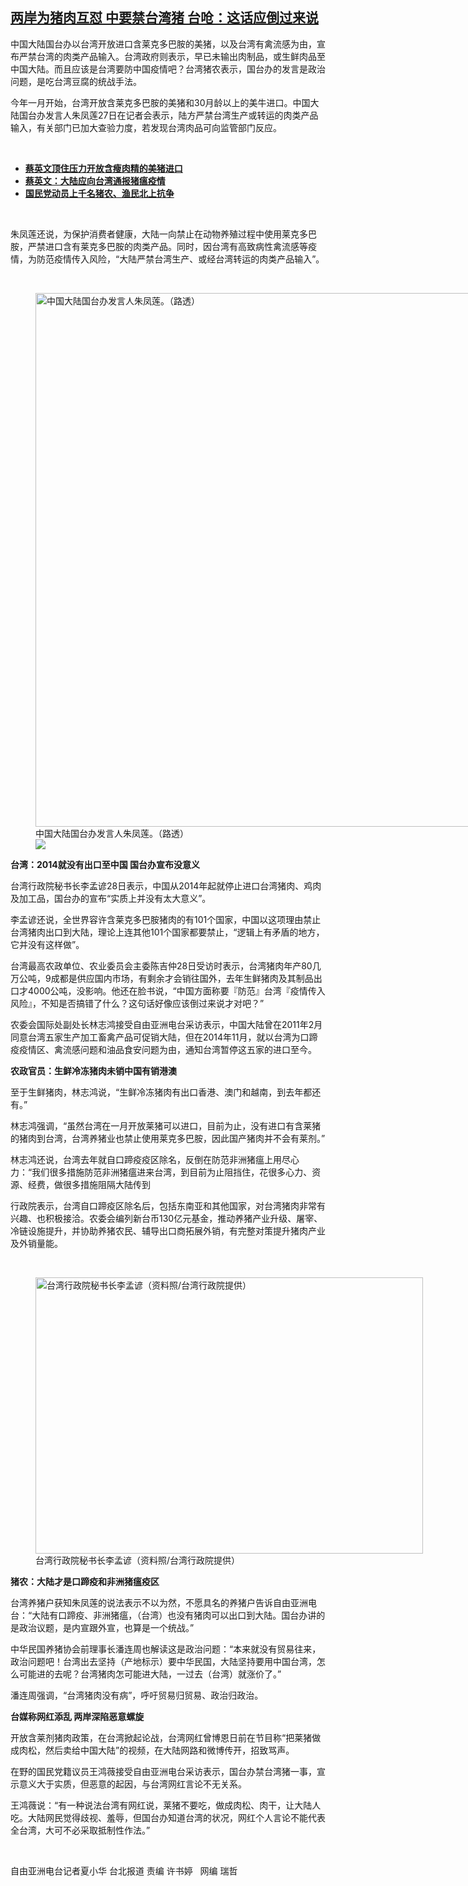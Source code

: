 <!--1611831540000-->
[两岸为猪肉互怼  中要禁台湾猪 台呛：这话应倒过来说](https://www.rfa.org/mandarin/yataibaodao/gangtai/hx0128b-01282021055833.html)
------

<p>中国大陆国台办以台湾开放进口含莱克多巴胺的美猪，以及台湾有禽流感为由，宣布严禁台湾的肉类产品输入。台湾政府则表示，早已未输出肉制品，或生鲜肉品至中国大陆。而且应该是台湾要防中国疫情吧？台湾猪农表示，国台办的发言是政治问题，是吃台湾豆腐的统战手法。</p><p>今年一月开始，台湾开放含莱克多巴胺的美猪和30月龄以上的美牛进口。中国大陆国台办发言人朱凤莲27日在记者会表示，陆方严禁台湾生产或转运的肉类产品输入，有关部门已加大查验力度，若发现台湾肉品可向监管部门反应。</p><p><br/></p><ul><li><strong><a href="https://www.rfa.org/mandarin/yataibaodao/gangtai/hx2-08282020092536.html">蔡英文顶住压力开放含瘦肉精的美猪进口</a></strong></li><li><strong><a href="https://www.rfa.org/mandarin/yataibaodao/gangtai/hx-12182018093628.html">蔡英文：大陆应向台湾通报猪瘟疫情</a></strong></li><li><strong><a href="https://www.rfa.org/mandarin/yataibaodao/gangtai/hx1-05312016102550.html">国民党动员上千名猪农、渔民北上抗争</a></strong></li></ul><p><br/></p><p>朱凤莲还说，为保护消费者健康，大陆一向禁止在动物养殖过程中使用莱克多巴胺，严禁进口含有莱克多巴胺的肉类产品。同时，因台湾有高致病性禽流感等疫情，为防范疫情传入风险，“大陆严禁台湾生产、或经台湾转运的肉类产品输入”。</p><p><br/></p><p><figure class="image-richtext image-inline captioned" style="width:1280px;"><img alt="中国大陆国台办发言人朱凤莲。（路透）" height="854" src="https://www.rfa.org/mandarin/yataibaodao/gangtai/hx0128b-01282021055833.html/2.jpg/@@images/e8e0e0a0-e2c8-4654-af44-0fee54a1f76b.jpeg" title="2.jpg" width="1280"/><figcaption class="image-caption">中国大陆国台办发言人朱凤莲。（路透）</figcaption><small></small><div id="zoomattribute"><a data-caption="中国大陆国台办发言人朱凤莲。（路透）" data-fancybox="" href="https://www.rfa.org/mandarin/yataibaodao/gangtai/hx0128b-01282021055833.html/2.jpg" id="single_image" title="中国大陆国台办发言人朱凤莲。（路透）"><img src="/++plone++rfa-resources/img/icon-zoom.png"/></a></div></figure></p><p><strong>台湾：2014就没有出口至中国 国台办宣布没意义</strong></p><p>台湾行政院秘书长李孟谚28日表示，中国从2014年起就停止进口台湾猪肉、鸡肉及加工品，国台办的宣布“实质上并没有太大意义”。</p><p>李孟谚还说，全世界容许含莱克多巴胺猪肉的有101个国家，中国以这项理由禁止台湾猪肉出口到大陆，理论上连其他101个国家都要禁止，“逻辑上有矛盾的地方，它并没有这样做”。</p><p>台湾最高农政单位、农业委员会主委陈吉仲28日受访时表示，台湾猪肉年产80几万公吨，9成都是供应国内市场，有剩余才会销往国外，去年生鲜猪肉及其制品出口才4000公吨，没影响。他还在脸书说，“中国方面称要『防范』台湾『疫情传入风险』，不知是否搞错了什么？这句话好像应该倒过来说才对吧？”</p><p>农委会国际处副处长林志鸿接受自由亚洲电台采访表示，中国大陆曾在2011年2月同意台湾五家生产加工畜禽产品可促销大陆，但在2014年11月，就以台湾为口蹄疫疫情区、禽流感问题和油品食安问题为由，通知台湾暂停这五家的进口至今。</p><p><strong>农政官员：生鲜冷冻猪肉未销中国有销港澳</strong></p><p>至于生鲜猪肉，林志鸿说，“生鲜冷冻猪肉有出口香港、澳门和越南，到去年都还有。”</p><p>林志鸿强调，“虽然台湾在一月开放莱猪可以进口，目前为止，没有进口有含莱猪的猪肉到台湾，台湾养猪业也禁止使用莱克多巴胺，因此国产猪肉并不会有莱剂。”</p><p>林志鸿还说，台湾去年就自口蹄疫疫区除名，反倒在防范非洲猪瘟上用尽心力：“我们很多措施防范非洲猪瘟进来台湾，到目前为止阻挡住，花很多心力、资源、经费，做很多措施阻隔大陆传到</p><p>行政院表示，台湾自口蹄疫区除名后，包括东南亚和其他国家，对台湾猪肉非常有兴趣、也积极接洽。农委会编列新台币130亿元基金，推动养猪产业升级、屠宰、冷链设施提升，并协助养猪农民、辅导出口商拓展外销，有完整对策提升猪肉产业及外销量能。</p><p><br/></p><p><figure class="image-richtext image-inline captioned" style="width:620px;"><img alt="台湾行政院秘书长李孟谚（资料照/台湾行政院提供）" height="442" src="https://www.rfa.org/mandarin/yataibaodao/gangtai/hx0128b-01282021055833.html/tw-lai2-1.jpg/@@images/3946126b-ada9-47d4-89ba-b18f84a42a14.jpeg" title="tw-lai2-1.jpg" width="620"/><figcaption class="image-caption">台湾行政院秘书长李孟谚（资料照/台湾行政院提供）</figcaption><small></small></figure></p><p><strong>猪农：大陆才是口蹄疫和非洲猪瘟疫区</strong></p><p>台湾养猪户获知朱凤莲的说法表示不以为然，不愿具名的养猪户告诉自由亚洲电台：“大陆有口蹄疫、非洲猪瘟，（台湾）也没有猪肉可以出口到大陆。国台办讲的是政治议题，是内宣跟外宣，也算是一个统战。”</p><p>中华民国养猪协会前理事长潘连周也解读这是政治问题：“本来就没有贸易往来，政治问题吧！台湾出去坚持（产地标示）要中华民国，大陆坚持要用中国台湾，怎么可能进的去呢？台湾猪肉怎可能进大陆，一过去（台湾）就涨价了。”</p><p>潘连周强调，“台湾猪肉没有病”，呼吁贸易归贸易、政治归政治。</p><p><strong>台媒称网红添乱 两岸深陷恶意螺旋</strong></p><p>开放含莱剂猪肉政策，在台湾掀起论战，台湾网红曾博恩日前在节目称“把莱猪做成肉松，然后卖给中国大陆”的视频，在大陆网路和微博传开，招致骂声。</p><p>在野的国民党籍议员王鸿薇接受自由亚洲电台采访表示，国台办禁台湾猪一事，宣示意义大于实质，但恶意的起因，与台湾网红言论不无关系。</p><p>王鸿薇说：“有一种说法台湾有网红说，莱猪不要吃，做成肉松、肉干，让大陆人吃。大陆网民觉得歧视、羞辱，但国台办知道台湾的状况，网红个人言论不能代表全台湾，大可不必采取抵制性作法。”</p><p><br/></p><p>自由亚洲电台记者夏小华 台北报道 责编 许书婷   网编 瑞哲</p>
